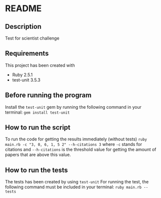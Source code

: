 # README
## Description

Test for scientist challenge

## Requirements

This project has been created with

* Ruby 2.5.1
* test-unit 3.5.3

## Before running the program
Install the `test-unit` gem by running the following command in your terminal:
`gem install test-unit`

## How to run the script
To run the code for getting the results immediately (without tests)
```ruby main.rb -c "3, 0, 6, 1, 5 2" --h-citations 3```
where `-c` stands for citations and `--h-citations` is the threshold value for getting the amount of papers that are above this value.

## How to run the tests
The tests has been created by using `test-unit`
For running the test, the following command must be included in your terminal:
```ruby main.rb --tests```

